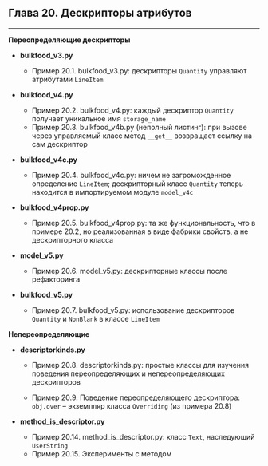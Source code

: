 ## Глава 20. Дескрипторы атрибутов

---

**Переопределяющие дескрипторы**
* **bulkfood_v3.py**
  * Пример 20.1. bulkfood_v3.py: дескрипторы `Quantity` управляют 
    атрибутами `LineItem`


* **bulkfood_v4.py**
  * Пример 20.2. bulkfood_v4.py: каждый дескриптор `Quantity` получает уникальное
    имя `storage_name`
  * Пример 20.3. bulkfood_v4b.py (неполный листинг): при вызове через
    управляемый класс метод `__get__` возвращает ссылку на сам дескриптор


* **bulkfood_v4c.py**
  * Пример 20.4. bulkfood_v4c.py: ничем не загроможденное определение `LineItem`;
    дескрипторный класс `Quantity` теперь находится в импортируемом
    модуле `model_v4c`


* **bulkfood_v4prop.py**
  * Пример 20.5. bulkfood_v4prop.py: та же функциональность,
    что в примере 20.2, но реализованная в виде фабрики свойств, 
    а не дескрипторного класса


* **model_v5.py**
  * Пример 20.6. model_v5.py: дескрипторные классы после рефакторинга


* **bulkfood_v5.py**
  * Пример 20.7. bulkfood_v5.py: использование дескрипторов `Quantity` 
    и `NonBlank` в классе `LineItem`


**Непереопределяющие**
* **descriptorkinds.py**
  * Пример 20.8. descriptorkinds.py: простые классы для изучения поведения
    переопределяющих и непереопределяющих дескрипторов

  * Пример 20.9. Поведение переопределяющего дескриптора: `obj.over` – экземпляр
    класса `Overriding` (из примера 20.8)


* **method_is_descriptor.py**
  * Пример 20.14. method_is_descriptor.py: класс `Text`, наследующий `UserString`
  * Пример 20.15. Эксперименты с методом

